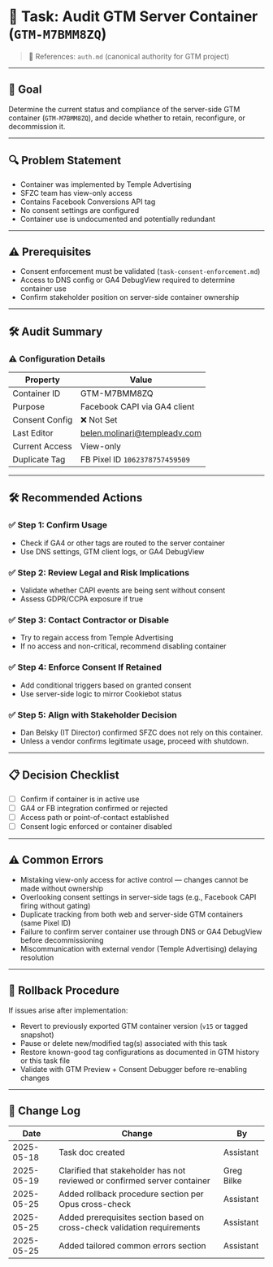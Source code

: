 # 📌 Task: Audit GTM Server Container (`GTM-M7BMM8ZQ`)
> 📎 References: `auth.md` (canonical authority for GTM project)

---

## 🎯 Goal
Determine the current status and compliance of the server-side GTM container (`GTM-M7BMM8ZQ`), and decide whether to retain, reconfigure, or decommission it.

---

## 🔍 Problem Statement
- Container was implemented by Temple Advertising
- SFZC team has view-only access
- Contains Facebook Conversions API tag
- No consent settings are configured
- Container use is undocumented and potentially redundant

---

## ⚠️ Prerequisites

- Consent enforcement must be validated (`task-consent-enforcement.md`)
- Access to DNS config or GA4 DebugView required to determine container use
- Confirm stakeholder position on server-side container ownership

---

## 🛠️ Audit Summary

### ⚠️ Configuration Details
| Property           | Value                                  |
|--------------------|----------------------------------------|
| Container ID       | GTM-M7BMM8ZQ                           |
| Purpose            | Facebook CAPI via GA4 client           |
| Consent Config     | ❌ Not Set                             |
| Last Editor        | belen.molinari@templeadv.com           |
| Current Access     | View-only                              |
| Duplicate Tag      | FB Pixel ID `1062378757459509`         |

---

## 🛠️ Recommended Actions

### ✅ Step 1: Confirm Usage
- Check if GA4 or other tags are routed to the server container
- Use DNS settings, GTM client logs, or GA4 DebugView

### ✅ Step 2: Review Legal and Risk Implications
- Validate whether CAPI events are being sent without consent
- Assess GDPR/CCPA exposure if true

### ✅ Step 3: Contact Contractor or Disable
- Try to regain access from Temple Advertising
- If no access and non-critical, recommend disabling container

### ✅ Step 4: Enforce Consent If Retained
- Add conditional triggers based on granted consent
- Use server-side logic to mirror Cookiebot status

### ✅ Step 5: Align with Stakeholder Decision
- Dan Belsky (IT Director) confirmed SFZC does not rely on this container.
- Unless a vendor confirms legitimate usage, proceed with shutdown.

---

## 📋 Decision Checklist
- [ ] Confirm if container is in active use
- [ ] GA4 or FB integration confirmed or rejected
- [ ] Access path or point-of-contact established
- [ ] Consent logic enforced or container disabled

---

## ⚠️ Common Errors

- Mistaking view-only access for active control — changes cannot be made without ownership
- Overlooking consent settings in server-side tags (e.g., Facebook CAPI firing without gating)
- Duplicate tracking from both web and server-side GTM containers (same Pixel ID)
- Failure to confirm server container use through DNS or GA4 DebugView before decommissioning
- Miscommunication with external vendor (Temple Advertising) delaying resolution

---

## 🔄 Rollback Procedure

If issues arise after implementation:

- Revert to previously exported GTM container version (`v15` or tagged snapshot)
- Pause or delete new/modified tag(s) associated with this task
- Restore known-good tag configurations as documented in GTM history or this task file
- Validate with GTM Preview + Consent Debugger before re-enabling changes

---

## 🔄 Change Log
| Date       | Change                                                                    | By         |
|------------|---------------------------------------------------------------------------|------------|
| 2025-05-18 | Task doc created                                                           | Assistant  |
| 2025-05-19 | Clarified that stakeholder has not reviewed or confirmed server container | Greg Bilke |
| 2025-05-25 | Added rollback procedure section per Opus cross-check                     | Assistant  |
| 2025-05-25 | Added prerequisites section based on cross-check validation requirements  | Assistant  |
| 2025-05-25 | Added tailored common errors section                                      | Assistant  |
